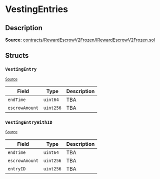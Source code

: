# VestingEntries

## Description

**Source:** [contracts/RewardEscrowV2Frozen/IRewardEscrowV2Frozen.sol](https://github.com/Synthetixio/synthetix/tree/v2.82.2/contracts/RewardEscrowV2Frozen/IRewardEscrowV2Frozen.sol)

## Structs

### `VestingEntry`

<sub>[Source](https://github.com/Synthetixio/synthetix/tree/v2.82.2/contracts/RewardEscrowV2Frozen/IRewardEscrowV2Frozen.sol#L5)</sub>

| Field          | Type      | Description |
| -------------- | --------- | ----------- |
| `endTime`      | `uint64`  | TBA         |
| `escrowAmount` | `uint256` | TBA         |

### `VestingEntryWithID`

<sub>[Source](https://github.com/Synthetixio/synthetix/tree/v2.82.2/contracts/RewardEscrowV2Frozen/IRewardEscrowV2Frozen.sol#L9)</sub>

| Field          | Type      | Description |
| -------------- | --------- | ----------- |
| `endTime`      | `uint64`  | TBA         |
| `escrowAmount` | `uint256` | TBA         |
| `entryID`      | `uint256` | TBA         |
